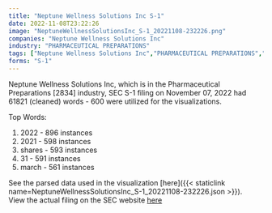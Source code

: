 ```yaml
---
title: "Neptune Wellness Solutions Inc S-1"
date: 2022-11-08T23:22:26
image: "NeptuneWellnessSolutionsInc_S-1_20221108-232226.png"
companies: "Neptune Wellness Solutions Inc"
industry: "PHARMACEUTICAL PREPARATIONS"
tags: ["Neptune Wellness Solutions Inc","PHARMACEUTICAL PREPARATIONS","11-07-2022","S-1"]
forms: "S-1"
---
```

Neptune Wellness Solutions Inc, which is in the Pharmaceutical Preparations [2834] industry, SEC S-1 filing on November 07, 2022 had 61821 (cleaned) words - 600 were utilized for the visualizations.

Top Words:
1. 2022 - 896 instances
2. 2021 - 598 instances
3. shares - 593 instances
4. 31 - 591 instances
5. march - 561 instances


See the parsed data used in the visualization [here]({{< staticlink name=NeptuneWellnessSolutionsInc_S-1_20221108-232226.json >}}).  
View the actual filing on the SEC website [here](https://www.sec.gov/Archives/edgar/data/1401395/0001193125-22-278411.txt)